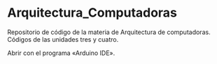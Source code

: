 # Arquitectura_Computadoras
Repositorio de código de la materia de Arquitectura de computadoras.
Códigos de las unidades tres y cuatro.

Abrir con el programa «Arduino IDE».
